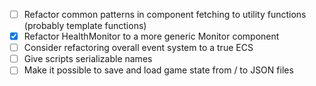 - [ ] Refactor common patterns in component fetching to utility functions (probably template functions)
- [x] Refactor HealthMonitor to a more generic Monitor component
- [ ] Consider refactoring overall event system to a true ECS
- [ ] Give scripts serializable names
- [ ] Make it possible to save and load game state from / to JSON files
